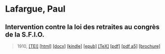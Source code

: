 # Lafargue, Paul
## Intervention contre la loi des retraites au congrès de la S.F.I.O.

> 1910,  <a title="Source XML/TEI" class="mime48 tei" href="https://hurlus.github.io/tei/lafargue1910_retraites.xml">[TEI]</a>  <a title="HTML une page" class="mime48 html" href="https://hurlus.github.io/lafargue1910_retraites/lafargue1910_retraites.html">[html]</a>  <a title="Bureautique (LibreOffice, MS.Word)" class="mime48 docx" href="https://hurlus.github.io/lafargue1910_retraites/lafargue1910_retraites.docx">[docx]</a>  <a title="Amazon.kindle" class="mime48 mobi" href="https://hurlus.github.io/lafargue1910_retraites/lafargue1910_retraites.mobi">[kindle]</a>  <a title="EPUB, pour liseuses et téléphones" class="mime48 epub" href="https://hurlus.github.io/lafargue1910_retraites/lafargue1910_retraites.epub">[epub]</a>  <a title="LaTeX" class="mime48 tex" href="https://hurlus.github.io/lafargue1910_retraites/lafargue1910_retraites.tex">[TeX]</a>  <a title="PDF à imprimer, A4 2 colonnes" class="mime48 pdf" href="https://hurlus.github.io/lafargue1910_retraites/lafargue1910_retraites.pdf">[pdf]</a>  <a title="PDF à lire, A5 une colonne" class="mime48 a5" href="https://hurlus.github.io/lafargue1910_retraites/lafargue1910_retraites_a5.pdf">[pdf a5]</a>  <a title="Brochure à agrafer, pdf imposé pour imprimante recto/verso" class="mime48 brochure" href="https://hurlus.github.io/lafargue1910_retraites/lafargue1910_retraites_brochure.pdf">[brochure]</a> 
